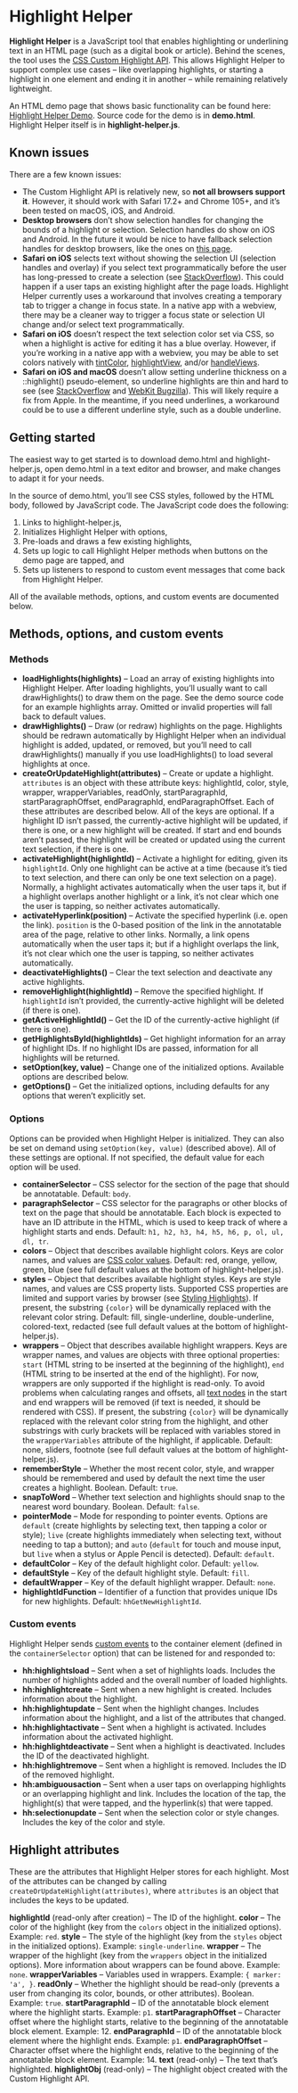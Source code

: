 # Highlight Helper

**Highlight Helper** is a JavaScript tool that enables highlighting or underlining text in an HTML page (such as a digital book or article). Behind the scenes, the tool uses the [CSS Custom Highlight API](https://developer.mozilla.org/en-US/docs/Web/API/CSS_Custom_Highlight_API). This allows Highlight Helper to support complex use cases – like overlapping highlights, or starting a highlight in one element and ending it in another – while remaining relatively lightweight.

An HTML demo page that shows basic functionality can be found here: [Highlight Helper Demo](https://samuelbradshaw.github.io/highlight-helper-js/demo.html). Source code for the demo is in **demo.html**. Highlight Helper itself is in **highlight-helper.js**.


## Known issues

There are a few known issues:

- The Custom Highlight API is relatively new, so **not all browsers support it**. However, it should work with Safari 17.2+ and Chrome 105+, and it’s been tested on macOS, iOS, and Android.
- **Desktop browsers** don’t show selection handles for changing the bounds of a highlight or selection. Selection handles do show on iOS and Android. In the future it would be nice to have fallback selection handles for desktop browsers, like the ones on [this page](https://www.churchofjesuschrist.org/study/scriptures/bofm/1-ne/1?lang=eng).
- **Safari on iOS** selects text without showing the selection UI (selection handles and overlay) if you select text programmatically before the user has long-pressed to create a selection (see [StackOverflow](https://stackoverflow.com/q/79136377/1349044)). This could happen if a user taps an existing highlight after the page loads. Highlight Helper currently uses a workaround that involves creating a temporary tab to trigger a change in focus state. In a native app with a webview, there may be a cleaner way to trigger a focus state or selection UI change and/or select text programmatically.
- **Safari on iOS** doesn’t respect the text selection color set via CSS, so when a highlight is active for editing it has a blue overlay. However, if you’re working in a native app with a webview, you may be able to set colors natively with [tintColor](https://stackoverflow.com/a/60510743/1349044), [highlightView](https://developer.apple.com/documentation/uikit/uitextselectiondisplayinteraction/4195471-highlightview), and/or [handleViews](https://developer.apple.com/documentation/uikit/uitextselectiondisplayinteraction/4195470-handleviews).
- **Safari on iOS and macOS** doesn’t allow setting underline thickness on a ::highlight() pseudo-element, so underline highlights are thin and hard to see (see [StackOverflow](https://stackoverflow.com/q/79060854/1349044) and [WebKit Bugzilla](https://bugs.webkit.org/show_bug.cgi?id=282027)). This will likely require a fix from Apple. In the meantime, if you need underlines, a workaround could be to use a different underline style, such as a double underline.


## Getting started

The easiest way to get started is to download demo.html and highlight-helper.js, open demo.html in a text editor and browser, and make changes to adapt it for your needs.

In the source of demo.html, you’ll see CSS styles, followed by the HTML body, followed by JavaScript code. The JavaScript code does the following:
1. Links to highlight-helper.js,
2. Initializes Highlight Helper with options,
3. Pre-loads and draws a few existing highlights,
3. Sets up logic to call Highlight Helper methods when buttons on the demo page are tapped, and
4. Sets up listeners to respond to custom event messages that come back from Highlight Helper.

All of the available methods, options, and custom events are documented below.


## Methods, options, and custom events

### Methods

- **loadHighlights(highlights)** – Load an array of existing highlights into Highlight Helper. After loading highlights, you’ll usually want to call drawHighlights() to draw them on the page. See the demo source code for an example highlights array. Omitted or invalid properties will fall back to default values.
- **drawHighlights()** – Draw (or redraw) highlights on the page. Highlights should be redrawn automatically by Highlight Helper when an individual highlight is added, updated, or removed, but you’ll need to call drawHighlights() manually if you use loadHighlights() to load several highlights at once.
- **createOrUpdateHighlight(attributes)** – Create or update a highlight. `attributes` is an object with these attribute keys: highlightId, color, style, wrapper, wrapperVariables, readOnly, startParagraphId, startParagraphOffset, endParagraphId, endParagraphOffset. Each of these attributes are described below. All of the keys are optional. If a highlight ID isn’t passed, the currently-active highlight will be updated, if there is one, or a new highlight will be created. If start and end bounds aren’t passed, the highlight will be created or updated using the current text selection, if there is one.
- **activateHighlight(highlightId)** – Activate a highlight for editing, given its `highlightId`. Only one highlight can be active at a time (because it’s tied to text selection, and there can only be one text selection on a page). Normally, a highlight activates automatically when the user taps it, but if a highlight overlaps another highlight or a link, it’s not clear which one the user is tapping, so neither activates automatically.
- **activateHyperlink(position)** – Activate the specified hyperlink (i.e. open the link). `position` is the 0-based position of the link in the annotatable area of the page, relative to other links. Normally, a link opens automatically when the user taps it; but if a highlight overlaps the link, it’s not clear which one the user is tapping, so neither activates automatically.
- **deactivateHighlights()** – Clear the text selection and deactivate any active highlights.
- **removeHighlight(highlightId)** – Remove the specified highlight. If `highlightId` isn’t provided, the currently-active highlight will be deleted (if there is one).
- **getActiveHighlightId()** – Get the ID of the currently-active highlight (if there is one).
- **getHighlightsById(highlightIds)** – Get highlight information for an array of highlight IDs. If no highlight IDs are passed, information for all highlights will be returned.
- **setOption(key, value)** – Change one of the initialized options. Available options are described below.
- **getOptions()** – Get the initialized options, including defaults for any options that weren’t explicitly set.


### Options

Options can be provided when Highlight Helper is initialized. They can also be set on demand using `setOption(key, value)` (described above). All of these settings are optional. If not specified, the default value for each option will be used.

- **containerSelector** – CSS selector for the section of the page that should be annotatable. Default: `body`.
- **paragraphSelector** – CSS selector for the paragraphs or other blocks of text on the page that should be annotatable. Each block is expected to have an ID attribute in the HTML, which is used to keep track of where a highlight starts and ends. Default: `h1, h2, h3, h4, h5, h6, p, ol, ul, dl, tr`.
- **colors** – Object that describes available highlight colors. Keys are color names, and values are [CSS color values](https://developer.mozilla.org/en-US/docs/Web/CSS/color_value). Default: red, orange, yellow, green, blue (see full default values at the bottom of highlight-helper.js).
- **styles** – Object that describes available highlight styles. Keys are style names, and values are CSS property lists. Supported CSS properties are limited and support varies by browser (see [Styling Highlights](https://www.w3.org/TR/css-pseudo-4/#highlight-styling)). If present, the substring `{color}` will be dynamically replaced with the relevant color string. Default: fill, single-underline, double-underline, colored-text, redacted (see full default values at the bottom of highlight-helper.js).
- **wrappers** – Object that describes available highlight wrappers. Keys are wrapper names, and values are objects with three optional properties: `start` (HTML string to be inserted at the beginning of the highlight), `end` (HTML string to be inserted at the end of the highlight). For now, wrappers are only supported if the highlight is read-only. To avoid problems when calculating ranges and offsets, all [text nodes](https://developer.mozilla.org/en-US/docs/Web/API/Text) in the start and end wrappers will be removed (if text is needed, it should be rendered with CSS). If present, the substring `{color}` will be dynamically replaced with the relevant color string from the highlight, and other substrings with curly brackets will be replaced with variables stored in the `wrapperVariables` attribute of the highlight, if applicable. Default: none, sliders, footnote (see full default values at the bottom of highlight-helper.js).
- **rememberStyle** – Whether the most recent color, style, and wrapper should be remembered and used by default the next time the user creates a highlight. Boolean. Default: `true`.
- **snapToWord** – Whether text selection and highlights should snap to the nearest word boundary. Boolean. Default: `false`.
- **pointerMode** – Mode for responding to pointer events. Options are `default` (create highlights by selecting text, then tapping a color or style); `live` (create highlights immediately when selecting text, without needing to tap a button); and `auto` (`default` for touch and mouse input, but `live` when a stylus or Apple Pencil is detected). Default: `default`.
- **defaultColor** – Key of the default highlight color. Default: `yellow`.
- **defaultStyle** – Key of the default highlight style. Default: `fill`.
- **defaultWrapper** – Key of the default highlight wrapper. Default: `none`.
- **highlightIdFunction** – Identifier of a function that provides unique IDs for new highlights. Default: `hhGetNewHighlightId`.


### Custom events

Highlight Helper sends [custom events](https://developer.mozilla.org/en-US/docs/Web/Events/Creating_and_triggering_events) to the container element (defined in the `containerSelector` option) that can be listened for and responded to:

- **hh:highlightsload** – Sent when a set of highlights loads. Includes the number of highlights added and the overall number of loaded highlights.
- **hh:highlightcreate** – Sent when a new highlight is created. Includes information about the highlight.
- **hh:highlightupdate** – Sent when the highlight changes. Includes information about the highlight, and a list of the attributes that changed.
- **hh:highlightactivate** – Sent when a highlight is activated. Includes information about the activated highlight.
- **hh:highlightdeactivate** – Sent when a highlight is deactivated. Includes the ID of the deactivated highlight.
- **hh:highlightremove** – Sent when a highlight is removed. Includes the ID of the removed highlight.
- **hh:ambiguousaction** – Sent when a user taps on overlapping highlights or an overlapping highlight and link. Includes the location of the tap, the highlight(s) that were tapped, and the hyperlink(s) that were tapped.
- **hh:selectionupdate** – Sent when the selection color or style changes. Includes the key of the color and style.


## Highlight attributes

These are the attributes that Highlight Helper stores for each highlight. Most of the attributes can be changed by calling `createOrUpdateHighlight(attributes)`, where `attributes` is an object that includes the keys to be updated.

**highlightId** (read-only after creation) – The ID of the highlight.
**color** – The color of the highlight (key from the `colors` object in the initialized options). Example: `red`.
**style** – The style of the highlight (key from the `styles` object in the initialized options). Example: `single-underline`.
**wrapper** – The wrapper of the highlight (key from the `wrappers` object in the initialized options). More information about wrappers can be found above. Example: `none`.
**wrapperVariables** – Variables used in wrappers. Example: `{ marker: 'a', }`.
**readOnly** – Whether the highlight should be read-only (prevents a user from changing its color, bounds, or other attributes). Boolean. Example: `true`.
**startParagraphId** – ID of the annotatable block element where the highlight starts. Example: `p1`.
**startParagraphOffset** – Character offset where the highlight starts, relative to the beginning of the annotatable block element. Example: 12.
**endParagraphId** – ID of the annotatable block element where the highlight ends. Example: `p1`.
**endParagraphOffset** – Character offset where the highlight ends, relative to the beginning of the annotatable block element. Example: 14.
**text** (read-only) – The text that’s highlighted.
**highlightObj** (read-only) – The highlight object created with the Custom Highlight API.
